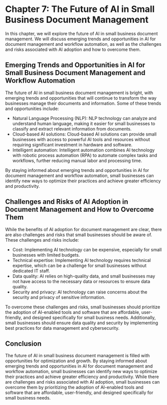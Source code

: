 Chapter 7: The Future of AI in Small Business Document Management
=================================================================

In this chapter, we will explore the future of AI in small business document management. We will discuss emerging trends and opportunities in AI for document management and workflow automation, as well as the challenges and risks associated with AI adoption and how to overcome them.

Emerging Trends and Opportunities in AI for Small Business Document Management and Workflow Automation
------------------------------------------------------------------------------------------------------

The future of AI in small business document management is bright, with emerging trends and opportunities that will continue to transform the way businesses manage their documents and information. Some of these trends and opportunities include:

* Natural Language Processing (NLP): NLP technology can analyze and understand human language, making it easier for small businesses to classify and extract relevant information from documents.
* Cloud-based AI solutions: Cloud-based AI solutions can provide small businesses with access to powerful AI tools and resources without requiring significant investment in hardware and software.
* Intelligent automation: Intelligent automation combines AI technology with robotic process automation (RPA) to automate complex tasks and workflows, further reducing manual labor and processing time.

By staying informed about emerging trends and opportunities in AI for document management and workflow automation, small businesses can identify new ways to optimize their practices and achieve greater efficiency and productivity.

Challenges and Risks of AI Adoption in Document Management and How to Overcome Them
-----------------------------------------------------------------------------------

While the benefits of AI adoption for document management are clear, there are also challenges and risks that small businesses should be aware of. These challenges and risks include:

* Cost: Implementing AI technology can be expensive, especially for small businesses with limited budgets.
* Technical expertise: Implementing AI technology requires technical expertise, which can be a challenge for small businesses without dedicated IT staff.
* Data quality: AI relies on high-quality data, and small businesses may not have access to the necessary data or resources to ensure data quality.
* Security and privacy: AI technology can raise concerns about the security and privacy of sensitive information.

To overcome these challenges and risks, small businesses should prioritize the adoption of AI-enabled tools and software that are affordable, user-friendly, and designed specifically for small business needs. Additionally, small businesses should ensure data quality and security by implementing best practices for data management and cybersecurity.

Conclusion
----------

The future of AI in small business document management is filled with opportunities for optimization and growth. By staying informed about emerging trends and opportunities in AI for document management and workflow automation, small businesses can identify new ways to optimize their practices and achieve greater efficiency and productivity. While there are challenges and risks associated with AI adoption, small businesses can overcome them by prioritizing the adoption of AI-enabled tools and software that are affordable, user-friendly, and designed specifically for small business needs.
